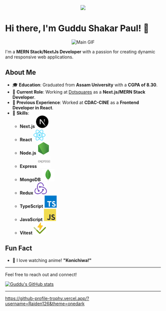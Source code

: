 <div id="header" align="center">
  <img src="https://media.giphy.com/media/M9gbBd9nbDrOTu1Mqx/giphy.gif" width="100"/>
</div>

# Hi there, I'm Guddu Shakar Paul! 👋

<div align="center">
  <img src="https://media.giphy.com/media/Ws6T5PN7wHv3cY8xy8/giphy.gif?cid=790b7611v59rgti14zfvvwb0mjyjqa7mzxosw5xf5w76m0av&ep=v1_gifs_search&rid=giphy.gif&ct=g" width="600" height="300" alt="Main GIF"/>
</div>

I'm a **MERN Stack/NextJs Developer** with a passion for creating dynamic and responsive web applications.

## About Me

- 🎓 **Education**: Graduated from **Assam University** with a **CGPA of 8.30**.
- 💼 **Current Role**: Working at [Dotsquares](https://www.dotsquares.com/) as a **Next.js/MERN Stack Developer**.
- 💼 **Previous Experience**: Worked at **CDAC-CINE** as a **Frontend Developer in React**.
- 🎯 **Skills**:
  - **Next.js** <img src="https://github.com/devicons/devicon/blob/master/icons/nextjs/nextjs-original.svg" title="Next.js" alt="Next.js" width="40" height="40"/>
  - **React** <img src="https://github.com/devicons/devicon/blob/master/icons/react/react-original.svg" title="React" alt="React" width="40" height="40"/>
  - **Node.js** <img src="https://github.com/devicons/devicon/blob/master/icons/nodejs/nodejs-original.svg" title="Node.js" alt="Node.js" width="40" height="40"/>
  - **Express** <img src="https://github.com/devicons/devicon/blob/master/icons/express/express-original-wordmark.svg" title="Express" alt="Express" width="40" height="40"/>
  - **MongoDB** <img src="https://github.com/devicons/devicon/blob/master/icons/mongodb/mongodb-original.svg" title="MongoDB" alt="MongoDB" width="40" height="40"/>
  - **Redux** <img src="https://github.com/devicons/devicon/blob/master/icons/redux/redux-original.svg" title="Redux" alt="Redux" width="40" height="40"/>
  - **TypeScript** <img src="https://github.com/devicons/devicon/blob/master/icons/typescript/typescript-plain.svg" title="TypeScript" alt="TypeScript" width="40" height="40"/>
  - **JavaScript** <img src="https://github.com/devicons/devicon/blob/master/icons/javascript/javascript-original.svg" title="JavaScript" alt="JavaScript" width="40" height="40"/>
  - **Vitest** <img src="https://github.com/devicons/devicon/blob/master/icons/vitest/vitest-original.svg" title="Vitest" alt="Vitest" width="40" height="40"/>

## Fun Fact

- 🎥 I love watching anime! **"Konichiwa!"**

---

Feel free to reach out and connect!

[![Guddu's GitHub stats](https://github-readme-stats.vercel.app/api?username=Raiden126)](https://github.com/anuraghazra/github-readme-stats)

---

https://github-profile-trophy.vercel.app/?username=Raiden126&theme=onedark

<!--
**Raiden126/Raiden126** is a ✨ _special_ ✨ repository because its `README.md` (this file) appears on your GitHub profile.

Here are some ideas to get you started:

- 🔭 I’m currently working on ...
- 🌱 I’m currently learning ...
- 👯 I’m looking to collaborate on ...
- 🤔 I’m looking for help with ...
- 💬 Ask me about ...
- 📫 How to reach me: ...
- 😄 Pronouns: ...
- ⚡ Fun fact: ...
-->
